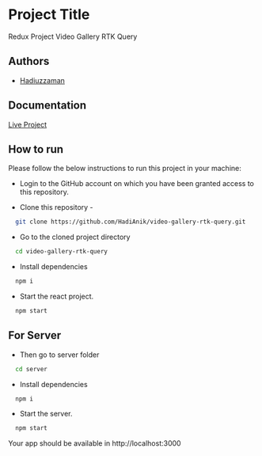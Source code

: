 # Project Title

Redux Project Video Gallery RTK Query

## Authors

- [Hadiuzzaman](https://www.github.com/HadiAnik)

## Documentation

[Live Project](https://dapper-entremet-be6618.netlify.app/)

## How to run

Please follow the below instructions to run this project in your machine:

- Login to the GitHub account on which you have been granted access to this repository.

- Clone this repository -

```bash
  git clone https://github.com/HadiAnik/video-gallery-rtk-query.git
```

- Go to the cloned project directory

```bash
  cd video-gallery-rtk-query
```

- Install dependencies

```bash
  npm i
```

- Start the react project.

```bash
  npm start
```

## For Server

- Then go to server folder

```bash
  cd server
```

- Install dependencies

```bash
  npm i
```

- Start the server.

```bash
  npm start
```

Your app should be available in http://localhost:3000
